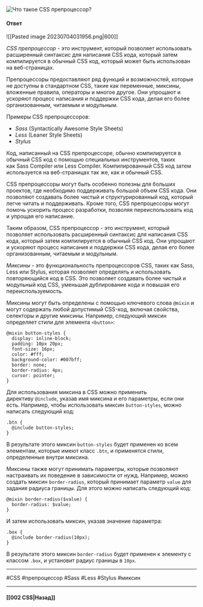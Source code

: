 ![Что такое CSS препроцессор?](https://youtu.be/kx3dR6ztICU?t=159)

#### Ответ

![[Pasted image 20230704031956.png|600]]

*CSS препроцессор* - это инструмент, который позволяет использовать расширенный синтаксис для написания CSS кода, который затем компилируется в обычный CSS код, который может быть использован на веб-страницах.

Препроцессоры предоставляют ряд функций и возможностей, которые не доступны в стандартном CSS, такие как переменные, миксины, вложенные правила, операторы и многое другое. Они упрощают и ускоряют процесс написания и поддержки CSS кода, делая его более организованным, читаемым и модульным.

Примеры CSS препроцессоров:
- *Sass* (Syntactically Awesome Style Sheets)
- *Less* (Leaner Style Sheets)
- *Stylus*

Код, написанный на CSS препроцессоре, обычно компилируется в обычный CSS код с помощью специальных инструментов, таких как Sass Compiler или Less Compiler. Компилированный CSS код затем используется на веб-страницах так же, как и обычный CSS.

CSS препроцессоры могут быть особенно полезны для больших проектов, где необходимо поддерживать большой объем CSS кода. Они позволяют создавать более чистый и структурированный код, который легче читать и поддерживать. Кроме того, CSS препроцессоры могут помочь ускорить процесс разработки, позволяя переиспользовать код и упрощая его написание.

Таким образом, CSS препроцессор - это инструмент, который позволяет использовать расширенный синтаксис для написания CSS кода, который затем компилируется в обычный CSS код. Они упрощают и ускоряют процесс написания и поддержки CSS кода, делая его более организованным, читаемым и модульным.

*Миксины* - это функциональность препроцессоров CSS, таких как Sass, Less или Stylus, которая позволяет определять и использовать повторяющийся код в CSS. Это позволяет создавать более чистый и модульный код CSS, уменьшая дублирование кода и повышая его переиспользуемость.

Миксины могут быть определены с помощью ключевого слова `@mixin` и могут содержать любой допустимый CSS-код, включая свойства, селекторы и другие миксины. Например, следующий миксин определяет стили для элемента `<button>`:

```
@mixin button-styles {
  display: inline-block;
  padding: 10px 20px;
  font-size: 16px;
  color: #fff;
  background-color: #007bff;
  border: none;
  border-radius: 4px;
  cursor: pointer;
}
```

Для использования миксина в CSS можно применить директиву `@include`, указав имя миксина и его параметры, если они есть. Например, чтобы использовать миксин `button-styles`, можно написать следующий код:

```
.btn {
  @include button-styles;
}
```

В результате этого миксин `button-styles` будет применен ко всем элементам, которые имеют класс `.btn`, и применятся стили, определенные внутри миксина.

Миксины также могут принимать параметры, которые позволяют настраивать их поведение в зависимости от нужд. Например, можно создать миксин `border-radius`, который принимает параметр `value` для задания радиуса границы. Для этого можно написать следующий код:

```
@mixin border-radius($value) {
  border-radius: $value;
}
```

И затем использовать миксин, указав значение параметра:

```
.box {
  @include border-radius(10px);
}
```

В результате этого миксин `border-radius` будет применен к элементу с классом `.box`, и установит радиус границы в `10px`.

___
#CSS #препроцессор #Sass #Less #Stylus #миксин

___

#### [[002 CSS|Назад]]